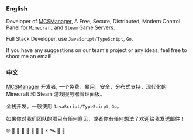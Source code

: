 ### English


Developer of [MCSManager](https://github.com/MCSManager), A Free, Secure, Distributed, Modern Control Panel for `Minecraft` and `Steam` Game Servers.

Full Stack Developer, use `JavaScript/TypeScript`, `Go`.

If you have any suggestions on our team's project or any ideas, feel free to shoot me an email!


### 中文

[MCSManager](https://github.com/MCSManager) 开发者, 一个免费，易用，安全，分布式支持，现代化的 Minecraft 和 Steam 游戏服务器管理面板。

全栈开发。一般使用 `JavaScript/TypeScirpt`, `Go`。

如果你对我们团队的项目有任何意见，或者你有任何想法？欢迎给我发送邮件！


🌐 💌 🥪 🍉 🥚 💩 🍎 🎈 ⚡ 🛰️ 🎃 🥯

